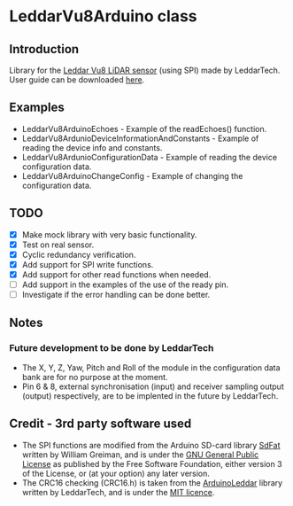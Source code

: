 # LeddarVu8Arduino class

## Introduction
Library for the [Leddar Vu8 LiDAR sensor](https://leddartech.com/modules/leddarvu/) (using SPI) made by LeddarTech. User guide can be downloaded [here](https://support.leddartech.com/file.php/181AGYWYHCZQY18023063C4C6/LeddarVu-and-Configurator-User-Guide.pdf).

## Examples
* LeddarVu8ArduinoEchoes - Example of the readEchoes() function.
* LeddarVu8ArdunioDeviceInformationAndConstants - Example of reading the device info and constants.
* LeddarVu8ArdunioConfigurationData - Example of reading the device configuration data.
* LeddarVu8ArduinoChangeConfig - Example of changing the configuration data.

## TODO
- [x] Make mock library with very basic functionality.
- [x] Test on real sensor.
- [x] Cyclic redundancy verification.
- [x] Add support for SPI write functions.
- [x] Add support for other read functions when needed.
- [ ] Add support in the examples of the use of the ready pin.
- [ ] Investigate if the error handling can be done better.

## Notes
### Future development to be done by LeddarTech
* The X, Y, Z, Yaw, Pitch and Roll of the module in the configuration data bank are for no purpose at the moment.
* Pin 6 & 8, external synchronisation (input) and receiver sampling output (output) respectively, are to be implented in the future by LeddarTech.

## Credit - 3rd party software used
* The SPI functions are modified from the Arduino SD-card library [SdFat](https://github.com/greiman/SdFat) written by William Greiman, and is under the [GNU General Public License](http://www.gnu.org/licenses/) as published by the Free Software Foundation, either version 3 of the License, or (at your option) any later version.
* The CRC16 checking (CRC16.h) is taken from the [ArduinoLeddar](http://share.leddartech.com/ArduinoLeddar.zip) library written by LeddarTech, and is under the [MIT licence](https://opensource.org/licenses/mit-license.html).
